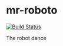# mr-roboto

[![Build Status](https://travis-ci.org/gugahoi/mr-roboto.svg?branch=master)](https://travis-ci.org/gugahoi/mr-roboto)

The robot dance
